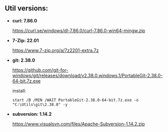 

## Util versions:

* **curl: 7.86.0**

  https://curl.se/windows/dl-7.86.0/curl-7.86.0-win64-mingw.zip

* **7-Zip: 22.01**

  https://www.7-zip.org/a/7z2201-extra.7z

* **git: 2.38.0**

  https://github.com/git-for-windows/git/releases/download/v2.38.0.windows.1/PortableGit-2.38.0-64-bit.7z.exe

  install:
  ```batchfile
  start /B /MIN /WAIT PortableGit-2.38.0-64-bit.7z.exe -o "C:\Utils\git\2.38.0" -y
  
  ```

* **subversion: 1.14.2**

  https://www.visualsvn.com/files/Apache-Subversion-1.14.2.zip
